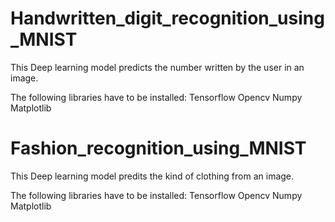 # Handwritten_digit_recognition_using_MNIST
This Deep learning model predicts the number written by the user in an image.

The following libraries have to be installed:
Tensorflow
Opencv
Numpy
Matplotlib

# Fashion_recognition_using_MNIST
This Deep learning model predits the kind of clothing from an image.

The following libraries have to be installed:
Tensorflow
Opencv
Numpy
Matplotlib

